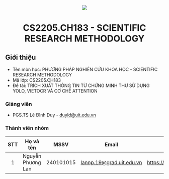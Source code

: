 <p align="center">
  <a href="https://www.uit.edu.vn/"><img src="https://www.uit.edu.vn/sites/vi/files/banner.png"></a>
<h1 align="center"><b>CS2205.CH183 - SCIENTIFIC RESEARCH METHODOLOGY</b></h1>

## Giới thiệu

- Tên môn học: PHƯƠNG PHÁP NGHIÊN CỨU KHOA HỌC - SCIENTIFIC RESEARCH METHODOLOGY
- Mã lớp: CS2205.CH183
- Đề tài: TRÍCH XUẤT THÔNG TIN TỪ CHỨNG MINH THƯ SỬ DỤNG YOLO, VIETOCR VÀ CƠ CHẾ ATTENTION
### Giảng viên

- PGS.TS Lê Đình Duy - duyld@uit.edu.vn

### Thành viên nhóm

| STT | Họ và tên            | MSSV      | Email                       | Github                                                  |
| :-: | -------------------- | --------- | --------------------------- | --------------------------------------------------------|
|  1  | Nguyễn Phương Lan    | 240101015 | lannp.19@grad.uit.edu.vn    |  https://github.com/nguyenphuonglanuit/CS2205.CH183.git |
